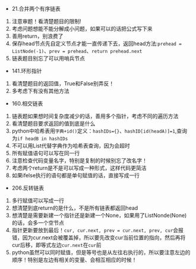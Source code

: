 - 21.合并两个有序链表
1. 注意审题！看清楚题目的限制!
2. 考虑问题想能不能分解成小问题，如果可以的话把公式写下来
3. 善用return，别浪费了
4. 保存head节点先自定义节点才能一直传递下去，返回head方法:`prehead = ListNode(-1)`、`prev = prehead`、`return prehead.next`
5. 链表题目别忘了可以用哨兵节点

- 141.环形指针
1. 看清楚题目的返回值，True和False别弄反！
2. 多考虑下有没有其他方法

- 160.相交链表
1. 链表题如果想时间复杂度减少的话，善用多个指针，考虑不同的遍历方法
2. 看清楚题目要求返回的值到底是什么
3. python中哈希表用`字典+id()`定义：`hashIDs={}`、`hashID[id(headA)]=1`,查询为`if headB in hashIDs`
4. 不可以用List代替字典作为哈希表查询，因为会超时
5. 所有赋值语句可以写在同一行
6. 注意检查代码变量名字，特别是复制的时候别忘了改名字！
7. 考虑两个return是不是可以写成一种形式，这样代码更简洁
8. 如果ifelse执行的语句都是单句赋值的话，直接写成一行

- 206.反转链表
1. 多行赋值可以写成一行
2. 想清楚到底return的是什么，不是所有链表都返回head
3. 想清楚是需要新建一个指针还是新建一个None，如果用了ListNonde(None)的话，会多一个空节点
4. 指针更新要放到最后！`cur, cur.next, prev = cur.next, prev, cur`会报错，因为cur.next会被覆盖掉，所以要先改变cur当前位置的指向，然后再将cur后移，即等式左边`cur.next`在`cur`前
5. python虽然可以同时赋值，但是等号也是从左往右执行的，所以要注意左边的顺序！特别是左边有相关的变量、会相互相应的时候！
